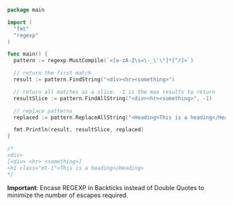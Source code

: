 ```go
package main

import (
  "fmt"
  "regexp"
)

func main() {
  pattern := regexp.MustCompile(`<[a-zA-Z\s=\-_\'\"]*[^/]>`)

  // return the first match
  result := pattern.FindString("<div><hr><something>")

  // return all matches as a slice. -1 is the max results to return
  resultSlice := pattern.FindAllString("<div><hr><something>", -1)

  // replace patterns
  replaced := pattern.ReplaceAllString("<Heading>This is a heading</Heading>", "<h1 class=\"mt-1\">")

  fmt.Println(result, resultSlice, replaced)
}

/*
<div> 
[<div> <hr> <something>] 
<h1 class="mt-1">This is a heading</Heading>
*/
```

**Important**: Encase REGEXP in Backticks instead of Double Quotes to minimize the number of escapes required.
